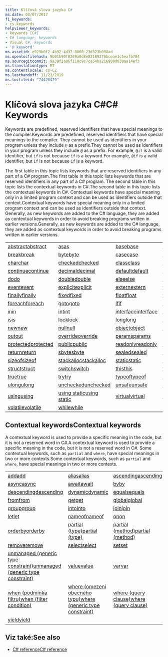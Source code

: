 ```yaml
---
title: Klíčová slova jazyka C#
ms.date: 03/07/2017
f1_keywords:
- cs.keywords
helpviewer_keywords:
- keywords [C#]
- C# language, keywords
- Visual C#, keywords
- '@ keyword'
ms.assetid: e929b0f2-4b92-4d37-8060-23d323b098ad
ms.openlocfilehash: 9b01b90f0269a0d8e82189276bceae1c5eafb784
ms.sourcegitcommit: 9a39f2a06f110c9c7ca54ba216900d038aa14ef3
ms.translationtype: MT
ms.contentlocale: cs-CZ
ms.lasthandoff: 11/23/2019
ms.locfileid: "74428479"
---
```

# <a name="c-keywords"></a><span data-ttu-id="a125e-102">Klíčová slova jazyka C#</span><span class="sxs-lookup"><span data-stu-id="a125e-102">C# Keywords</span></span>

<span data-ttu-id="a125e-103">Keywords are predefined, reserved identifiers that have special meanings to the compiler.</span><span class="sxs-lookup"><span data-stu-id="a125e-103">Keywords are predefined, reserved identifiers that have special meanings to the compiler.</span></span> <span data-ttu-id="a125e-104">They cannot be used as identifiers in your program unless they include `@` as a prefix.</span><span class="sxs-lookup"><span data-stu-id="a125e-104">They cannot be used as identifiers in your program unless they include `@` as a prefix.</span></span> <span data-ttu-id="a125e-105">For example, `@if` is a valid identifier, but `if` is not because `if` is a keyword.</span><span class="sxs-lookup"><span data-stu-id="a125e-105">For example, `@if` is a valid identifier, but `if` is not because `if` is a keyword.</span></span>  
  
 <span data-ttu-id="a125e-106">The first table in this topic lists keywords that are reserved identifiers in any part of a C# program.</span><span class="sxs-lookup"><span data-stu-id="a125e-106">The first table in this topic lists keywords that are reserved identifiers in any part of a C# program.</span></span> <span data-ttu-id="a125e-107">The second table in this topic lists the contextual keywords in C#.</span><span class="sxs-lookup"><span data-stu-id="a125e-107">The second table in this topic lists the contextual keywords in C#.</span></span> <span data-ttu-id="a125e-108">Contextual keywords have special meaning only in a limited program context and can be used as identifiers outside that context.</span><span class="sxs-lookup"><span data-stu-id="a125e-108">Contextual keywords have special meaning only in a limited program context and can be used as identifiers outside that context.</span></span> <span data-ttu-id="a125e-109">Generally, as new keywords are added to the C# language, they are added as contextual keywords in order to avoid breaking programs written in earlier versions.</span><span class="sxs-lookup"><span data-stu-id="a125e-109">Generally, as new keywords are added to the C# language, they are added as contextual keywords in order to avoid breaking programs written in earlier versions.</span></span>  
  
|||||  
|---|---|---|---|  
|[<span data-ttu-id="a125e-110">abstract</span><span class="sxs-lookup"><span data-stu-id="a125e-110">abstract</span></span>](abstract.md)|[<span data-ttu-id="a125e-111">as</span><span class="sxs-lookup"><span data-stu-id="a125e-111">as</span></span>](../operators/type-testing-and-cast.md#as-operator)|[<span data-ttu-id="a125e-112">base</span><span class="sxs-lookup"><span data-stu-id="a125e-112">base</span></span>](base.md)|[<span data-ttu-id="a125e-113">bool</span><span class="sxs-lookup"><span data-stu-id="a125e-113">bool</span></span>](bool.md)|  
|[<span data-ttu-id="a125e-114">break</span><span class="sxs-lookup"><span data-stu-id="a125e-114">break</span></span>](break.md)|[<span data-ttu-id="a125e-115">byte</span><span class="sxs-lookup"><span data-stu-id="a125e-115">byte</span></span>](../builtin-types/integral-numeric-types.md)|[<span data-ttu-id="a125e-116">case</span><span class="sxs-lookup"><span data-stu-id="a125e-116">case</span></span>](switch.md)|[<span data-ttu-id="a125e-117">catch</span><span class="sxs-lookup"><span data-stu-id="a125e-117">catch</span></span>](try-catch.md)|  
|[<span data-ttu-id="a125e-118">char</span><span class="sxs-lookup"><span data-stu-id="a125e-118">char</span></span>](../builtin-types/char.md)|[<span data-ttu-id="a125e-119">checked</span><span class="sxs-lookup"><span data-stu-id="a125e-119">checked</span></span>](checked.md)|[<span data-ttu-id="a125e-120">class</span><span class="sxs-lookup"><span data-stu-id="a125e-120">class</span></span>](class.md)|[<span data-ttu-id="a125e-121">const</span><span class="sxs-lookup"><span data-stu-id="a125e-121">const</span></span>](const.md)|  
|[<span data-ttu-id="a125e-122">continue</span><span class="sxs-lookup"><span data-stu-id="a125e-122">continue</span></span>](continue.md)|[<span data-ttu-id="a125e-123">decimal</span><span class="sxs-lookup"><span data-stu-id="a125e-123">decimal</span></span>](../builtin-types/floating-point-numeric-types.md)|[<span data-ttu-id="a125e-124">default</span><span class="sxs-lookup"><span data-stu-id="a125e-124">default</span></span>](default.md)|[<span data-ttu-id="a125e-125">delegate</span><span class="sxs-lookup"><span data-stu-id="a125e-125">delegate</span></span>](../builtin-types/reference-types.md)|  
|[<span data-ttu-id="a125e-126">do</span><span class="sxs-lookup"><span data-stu-id="a125e-126">do</span></span>](do.md)|[<span data-ttu-id="a125e-127">double</span><span class="sxs-lookup"><span data-stu-id="a125e-127">double</span></span>](../builtin-types/floating-point-numeric-types.md)|[<span data-ttu-id="a125e-128">else</span><span class="sxs-lookup"><span data-stu-id="a125e-128">else</span></span>](if-else.md)|[<span data-ttu-id="a125e-129">enum</span><span class="sxs-lookup"><span data-stu-id="a125e-129">enum</span></span>](enum.md)|  
|[<span data-ttu-id="a125e-130">event</span><span class="sxs-lookup"><span data-stu-id="a125e-130">event</span></span>](event.md)|[<span data-ttu-id="a125e-131">explicit</span><span class="sxs-lookup"><span data-stu-id="a125e-131">explicit</span></span>](../operators/user-defined-conversion-operators.md)|[<span data-ttu-id="a125e-132">extern</span><span class="sxs-lookup"><span data-stu-id="a125e-132">extern</span></span>](extern.md)|[<span data-ttu-id="a125e-133">false</span><span class="sxs-lookup"><span data-stu-id="a125e-133">false</span></span>](false-literal.md)|  
|[<span data-ttu-id="a125e-134">finally</span><span class="sxs-lookup"><span data-stu-id="a125e-134">finally</span></span>](try-finally.md)|[<span data-ttu-id="a125e-135">fixed</span><span class="sxs-lookup"><span data-stu-id="a125e-135">fixed</span></span>](fixed-statement.md)|[<span data-ttu-id="a125e-136">float</span><span class="sxs-lookup"><span data-stu-id="a125e-136">float</span></span>](../builtin-types/floating-point-numeric-types.md)|[<span data-ttu-id="a125e-137">for</span><span class="sxs-lookup"><span data-stu-id="a125e-137">for</span></span>](for.md)|  
|[<span data-ttu-id="a125e-138">foreach</span><span class="sxs-lookup"><span data-stu-id="a125e-138">foreach</span></span>](foreach-in.md)|[<span data-ttu-id="a125e-139">goto</span><span class="sxs-lookup"><span data-stu-id="a125e-139">goto</span></span>](goto.md)|[<span data-ttu-id="a125e-140">if</span><span class="sxs-lookup"><span data-stu-id="a125e-140">if</span></span>](if-else.md)|[<span data-ttu-id="a125e-141">implicit</span><span class="sxs-lookup"><span data-stu-id="a125e-141">implicit</span></span>](../operators/user-defined-conversion-operators.md)|  
|[<span data-ttu-id="a125e-142">in</span><span class="sxs-lookup"><span data-stu-id="a125e-142">in</span></span>](in.md)|[<span data-ttu-id="a125e-143">int</span><span class="sxs-lookup"><span data-stu-id="a125e-143">int</span></span>](../builtin-types/integral-numeric-types.md)|[<span data-ttu-id="a125e-144">interface</span><span class="sxs-lookup"><span data-stu-id="a125e-144">interface</span></span>](interface.md)|[<span data-ttu-id="a125e-145">internal</span><span class="sxs-lookup"><span data-stu-id="a125e-145">internal</span></span>](internal.md)|
|[<span data-ttu-id="a125e-146">is</span><span class="sxs-lookup"><span data-stu-id="a125e-146">is</span></span>](is.md)|[<span data-ttu-id="a125e-147">lock</span><span class="sxs-lookup"><span data-stu-id="a125e-147">lock</span></span>](lock-statement.md)|[<span data-ttu-id="a125e-148">long</span><span class="sxs-lookup"><span data-stu-id="a125e-148">long</span></span>](../builtin-types/integral-numeric-types.md)|[<span data-ttu-id="a125e-149">namespace</span><span class="sxs-lookup"><span data-stu-id="a125e-149">namespace</span></span>](namespace.md)|
|[<span data-ttu-id="a125e-150">new</span><span class="sxs-lookup"><span data-stu-id="a125e-150">new</span></span>](../operators/new-operator.md)|[<span data-ttu-id="a125e-151">null</span><span class="sxs-lookup"><span data-stu-id="a125e-151">null</span></span>](null.md)|[<span data-ttu-id="a125e-152">object</span><span class="sxs-lookup"><span data-stu-id="a125e-152">object</span></span>](../builtin-types/reference-types.md)|[<span data-ttu-id="a125e-153">operator</span><span class="sxs-lookup"><span data-stu-id="a125e-153">operator</span></span>](../operators/operator-overloading.md)|
|[<span data-ttu-id="a125e-154">out</span><span class="sxs-lookup"><span data-stu-id="a125e-154">out</span></span>](out.md)|[<span data-ttu-id="a125e-155">override</span><span class="sxs-lookup"><span data-stu-id="a125e-155">override</span></span>](override.md)|[<span data-ttu-id="a125e-156">params</span><span class="sxs-lookup"><span data-stu-id="a125e-156">params</span></span>](params.md)|[<span data-ttu-id="a125e-157">private</span><span class="sxs-lookup"><span data-stu-id="a125e-157">private</span></span>](private.md)|
|[<span data-ttu-id="a125e-158">protected</span><span class="sxs-lookup"><span data-stu-id="a125e-158">protected</span></span>](protected.md)|[<span data-ttu-id="a125e-159">public</span><span class="sxs-lookup"><span data-stu-id="a125e-159">public</span></span>](public.md)|[<span data-ttu-id="a125e-160">readonly</span><span class="sxs-lookup"><span data-stu-id="a125e-160">readonly</span></span>](readonly.md)|[<span data-ttu-id="a125e-161">ref</span><span class="sxs-lookup"><span data-stu-id="a125e-161">ref</span></span>](ref.md)|
|[<span data-ttu-id="a125e-162">return</span><span class="sxs-lookup"><span data-stu-id="a125e-162">return</span></span>](return.md)|[<span data-ttu-id="a125e-163">sbyte</span><span class="sxs-lookup"><span data-stu-id="a125e-163">sbyte</span></span>](../builtin-types/integral-numeric-types.md)|[<span data-ttu-id="a125e-164">sealed</span><span class="sxs-lookup"><span data-stu-id="a125e-164">sealed</span></span>](sealed.md)|[<span data-ttu-id="a125e-165">short</span><span class="sxs-lookup"><span data-stu-id="a125e-165">short</span></span>](../builtin-types/integral-numeric-types.md)||
[<span data-ttu-id="a125e-166">sizeof</span><span class="sxs-lookup"><span data-stu-id="a125e-166">sizeof</span></span>](../operators/sizeof.md)|[<span data-ttu-id="a125e-167">stackalloc</span><span class="sxs-lookup"><span data-stu-id="a125e-167">stackalloc</span></span>](../operators/stackalloc.md)|[<span data-ttu-id="a125e-168">static</span><span class="sxs-lookup"><span data-stu-id="a125e-168">static</span></span>](static.md)|[<span data-ttu-id="a125e-169">string</span><span class="sxs-lookup"><span data-stu-id="a125e-169">string</span></span>](../builtin-types/reference-types.md)|
|[<span data-ttu-id="a125e-170">struct</span><span class="sxs-lookup"><span data-stu-id="a125e-170">struct</span></span>](struct.md)|[<span data-ttu-id="a125e-171">switch</span><span class="sxs-lookup"><span data-stu-id="a125e-171">switch</span></span>](switch.md)|[<span data-ttu-id="a125e-172">this</span><span class="sxs-lookup"><span data-stu-id="a125e-172">this</span></span>](this.md)|[<span data-ttu-id="a125e-173">throw</span><span class="sxs-lookup"><span data-stu-id="a125e-173">throw</span></span>](throw.md)|
|[<span data-ttu-id="a125e-174">true</span><span class="sxs-lookup"><span data-stu-id="a125e-174">true</span></span>](true-literal.md)|[<span data-ttu-id="a125e-175">try</span><span class="sxs-lookup"><span data-stu-id="a125e-175">try</span></span>](try-catch.md)|[<span data-ttu-id="a125e-176">typeof</span><span class="sxs-lookup"><span data-stu-id="a125e-176">typeof</span></span>](../operators/type-testing-and-cast.md#typeof-operator)|[<span data-ttu-id="a125e-177">uint</span><span class="sxs-lookup"><span data-stu-id="a125e-177">uint</span></span>](../builtin-types/integral-numeric-types.md)|
|[<span data-ttu-id="a125e-178">ulong</span><span class="sxs-lookup"><span data-stu-id="a125e-178">ulong</span></span>](../builtin-types/integral-numeric-types.md)|[<span data-ttu-id="a125e-179">unchecked</span><span class="sxs-lookup"><span data-stu-id="a125e-179">unchecked</span></span>](unchecked.md)|[<span data-ttu-id="a125e-180">unsafe</span><span class="sxs-lookup"><span data-stu-id="a125e-180">unsafe</span></span>](unsafe.md)|[<span data-ttu-id="a125e-181">ushort</span><span class="sxs-lookup"><span data-stu-id="a125e-181">ushort</span></span>](../builtin-types/integral-numeric-types.md)|
|[<span data-ttu-id="a125e-182">using</span><span class="sxs-lookup"><span data-stu-id="a125e-182">using</span></span>](using.md)|[<span data-ttu-id="a125e-183">using static</span><span class="sxs-lookup"><span data-stu-id="a125e-183">using static</span></span>](using-static.md)|[<span data-ttu-id="a125e-184">virtual</span><span class="sxs-lookup"><span data-stu-id="a125e-184">virtual</span></span>](virtual.md)|[<span data-ttu-id="a125e-185">void</span><span class="sxs-lookup"><span data-stu-id="a125e-185">void</span></span>](void.md)|
|[<span data-ttu-id="a125e-186">volatile</span><span class="sxs-lookup"><span data-stu-id="a125e-186">volatile</span></span>](volatile.md)|[<span data-ttu-id="a125e-187">while</span><span class="sxs-lookup"><span data-stu-id="a125e-187">while</span></span>](while.md)|

## <a name="contextual-keywords"></a><span data-ttu-id="a125e-188">Contextual keywords</span><span class="sxs-lookup"><span data-stu-id="a125e-188">Contextual keywords</span></span>

 <span data-ttu-id="a125e-189">A contextual keyword is used to provide a specific meaning in the code, but it is not a reserved word in C#.</span><span class="sxs-lookup"><span data-stu-id="a125e-189">A contextual keyword is used to provide a specific meaning in the code, but it is not a reserved word in C#.</span></span> <span data-ttu-id="a125e-190">Some contextual keywords, such as `partial` and `where`, have special meanings in two or more contexts.</span><span class="sxs-lookup"><span data-stu-id="a125e-190">Some contextual keywords, such as `partial` and `where`, have special meanings in two or more contexts.</span></span>  
  
||||  
|---|---|---|  
|[<span data-ttu-id="a125e-191">add</span><span class="sxs-lookup"><span data-stu-id="a125e-191">add</span></span>](add.md)|[<span data-ttu-id="a125e-192">alias</span><span class="sxs-lookup"><span data-stu-id="a125e-192">alias</span></span>](extern-alias.md)|[<span data-ttu-id="a125e-193">ascending</span><span class="sxs-lookup"><span data-stu-id="a125e-193">ascending</span></span>](ascending.md)|
|[<span data-ttu-id="a125e-194">async</span><span class="sxs-lookup"><span data-stu-id="a125e-194">async</span></span>](async.md)|[<span data-ttu-id="a125e-195">await</span><span class="sxs-lookup"><span data-stu-id="a125e-195">await</span></span>](../operators/await.md)|[<span data-ttu-id="a125e-196">by</span><span class="sxs-lookup"><span data-stu-id="a125e-196">by</span></span>](by.md)|
|[<span data-ttu-id="a125e-197">descending</span><span class="sxs-lookup"><span data-stu-id="a125e-197">descending</span></span>](descending.md)|[<span data-ttu-id="a125e-198">dynamic</span><span class="sxs-lookup"><span data-stu-id="a125e-198">dynamic</span></span>](../builtin-types/reference-types.md)|[<span data-ttu-id="a125e-199">equals</span><span class="sxs-lookup"><span data-stu-id="a125e-199">equals</span></span>](equals.md)|
|[<span data-ttu-id="a125e-200">from</span><span class="sxs-lookup"><span data-stu-id="a125e-200">from</span></span>](from-clause.md)|[<span data-ttu-id="a125e-201">get</span><span class="sxs-lookup"><span data-stu-id="a125e-201">get</span></span>](get.md)|[<span data-ttu-id="a125e-202">global</span><span class="sxs-lookup"><span data-stu-id="a125e-202">global</span></span>](../operators/namespace-alias-qualifier.md)|
|[<span data-ttu-id="a125e-203">group</span><span class="sxs-lookup"><span data-stu-id="a125e-203">group</span></span>](group-clause.md)|[<span data-ttu-id="a125e-204">into</span><span class="sxs-lookup"><span data-stu-id="a125e-204">into</span></span>](into.md)|[<span data-ttu-id="a125e-205">join</span><span class="sxs-lookup"><span data-stu-id="a125e-205">join</span></span>](join-clause.md)|
|[<span data-ttu-id="a125e-206">let</span><span class="sxs-lookup"><span data-stu-id="a125e-206">let</span></span>](let-clause.md)|[<span data-ttu-id="a125e-207">nameof</span><span class="sxs-lookup"><span data-stu-id="a125e-207">nameof</span></span>](../operators/nameof.md)|[<span data-ttu-id="a125e-208">on</span><span class="sxs-lookup"><span data-stu-id="a125e-208">on</span></span>](on.md)|
|[<span data-ttu-id="a125e-209">orderby</span><span class="sxs-lookup"><span data-stu-id="a125e-209">orderby</span></span>](orderby-clause.md)|[<span data-ttu-id="a125e-210">partial (type)</span><span class="sxs-lookup"><span data-stu-id="a125e-210">partial (type)</span></span>](partial-type.md)|[<span data-ttu-id="a125e-211">partial (method)</span><span class="sxs-lookup"><span data-stu-id="a125e-211">partial (method)</span></span>](partial-method.md)|
|[<span data-ttu-id="a125e-212">remove</span><span class="sxs-lookup"><span data-stu-id="a125e-212">remove</span></span>](remove.md)|[<span data-ttu-id="a125e-213">select</span><span class="sxs-lookup"><span data-stu-id="a125e-213">select</span></span>](select-clause.md)|[<span data-ttu-id="a125e-214">set</span><span class="sxs-lookup"><span data-stu-id="a125e-214">set</span></span>](set.md)|
|[<span data-ttu-id="a125e-215">unmanaged (generic type constraint)</span><span class="sxs-lookup"><span data-stu-id="a125e-215">unmanaged (generic type constraint)</span></span>](where-generic-type-constraint.md)|[<span data-ttu-id="a125e-216">value</span><span class="sxs-lookup"><span data-stu-id="a125e-216">value</span></span>](value.md)|[<span data-ttu-id="a125e-217">var</span><span class="sxs-lookup"><span data-stu-id="a125e-217">var</span></span>](var.md)|
|[<span data-ttu-id="a125e-218">when (podmínka filtru)</span><span class="sxs-lookup"><span data-stu-id="a125e-218">when (filter condition)</span></span>](when.md)|[<span data-ttu-id="a125e-219">where (omezení obecného typu)</span><span class="sxs-lookup"><span data-stu-id="a125e-219">where (generic type constraint)</span></span>](where-generic-type-constraint.md)|[<span data-ttu-id="a125e-220">where (query clause)</span><span class="sxs-lookup"><span data-stu-id="a125e-220">where (query clause)</span></span>](where-clause.md)|
|[<span data-ttu-id="a125e-221">yield</span><span class="sxs-lookup"><span data-stu-id="a125e-221">yield</span></span>](yield.md)| | |
  
## <a name="see-also"></a><span data-ttu-id="a125e-222">Viz také:</span><span class="sxs-lookup"><span data-stu-id="a125e-222">See also</span></span>

- [<span data-ttu-id="a125e-223">C# reference</span><span class="sxs-lookup"><span data-stu-id="a125e-223">C# reference</span></span>](../index.md)
